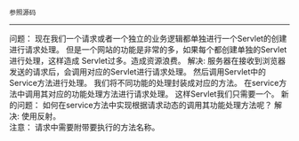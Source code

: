 
	参照源码
-----------------------------------------------------
问题：
	现在我们一个请求或者一个独立的业务逻辑都单独进行一个Servlet的创建进行请求处理。
	但是一个网站的功能是非常的多，如果每个都创建单独的Servlet进行处理，这样造成
	Servlet过多。造成资源浪费。
解决:
	服务器在接收到浏览器发送的请求后，会调用对应的Servlet进行请求处理。
	然后调用Servlet中的Service方法进行处理。
	我们将不同功能的处理封装成对应的方法。
	在service方法中调用其对应的功能处理方法进行请求处理。
	这样Servlet我们只需要一个。
新的问题：
	如何在service方法中实现根据请求动态的调用其功能处理方法呢？
解决:
	使用反射。		
注意：
	请求中需要附带要执行的方法名称。
